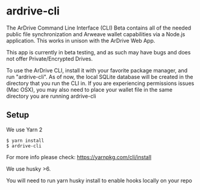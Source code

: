 # ardrive-cli

The ArDrive Command Line Interface (CLI) Beta contains all of the needed public file synchronization and Arweave wallet capabilities via a Node.js application. This works in unison with the ArDrive Web App.

This app is currently in beta testing, and as such may have bugs and does not offer Private/Encrypted Drives.

To use the ArDrive CLI, install it with your favorite package manager, and run "ardrive-cli". As of now, the local SQLite database will be created in the directory that you run the CLI in. If you are experiencing permissions issues (Mac OSX), you may also need to place your wallet file in the same directory you are running ardrive-cli

## Setup

We use Yarn 2

```
$ yarn install
$ ardrive-cli
```

For more info please check: https://yarnpkg.com/cli/install

We use husky >6.

You will need to run yarn husky install to enable hooks locally on your repo
